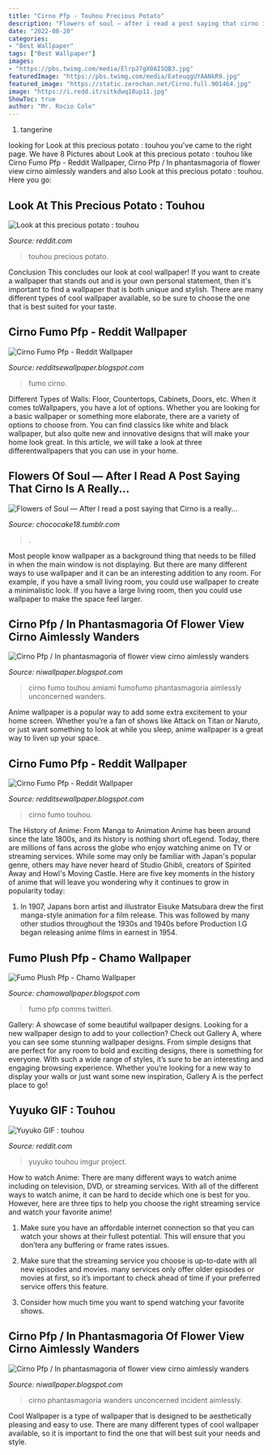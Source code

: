 ```yaml
---
title: "Cirno Pfp - Touhou Precious Potato"
description: "Flowers of soul — after i read a post saying that cirno is a really..."
date: "2022-08-20"
categories:
- "Best Wallpaper"
tags: ["Best Wallpaper"]
images:
- "https://pbs.twimg.com/media/ElrpJ7gX0AI5QB3.jpg"
featuredImage: "https://pbs.twimg.com/media/EateuqgUYAANkR9.jpg"
featured_image: "https://static.zerochan.net/Cirno.full.901464.jpg"
image: "https://i.redd.it/sitkdwq18up11.jpg"
ShowToc: true
author: "Mr. Rocio Cole"
---
```



1. tangerine 

	

		
looking for Look at this precious potato : touhou you've came to the right page. We have 8 Pictures about Look at this precious potato : touhou like Cirno Fumo Pfp - Reddit Wallpaper, Cirno Pfp / In phantasmagoria of flower view cirno aimlessly wanders and also Look at this precious potato : touhou. Here you go:
		
    
## Look At This Precious Potato : Touhou

<img loading=lazy src="https://i.redd.it/sitkdwq18up11.jpg" onerror="this.onerror=null;this.src='https://tse2.mm.bing.net/th?id=OIP.mHnW9feTaL_uIPk8oQ_4egHaFj&amp;pid=15.1';" alt="Look at this precious potato : touhou">

_Source: reddit.com_

>touhou precious potato. 

	

Conclusion
This concludes our look at cool wallpaper! If you want to create a wallpaper that stands out and is your own personal statement, then it's important to find a wallpaper that is both unique and stylish. There are many different types of cool wallpaper available, so be sure to choose the one that is best suited for your taste.

    
## Cirno Fumo Pfp - Reddit Wallpaper

<img loading=lazy src="https://i.ebayimg.com/thumbs/images/g/lxcAAOSwJVtgy5uG/s-l225.jpg" onerror="this.onerror=null;this.src='https://tse1.mm.bing.net/th?id=OIP.TLNfCkI4oKlIrE_9hztAGQAAAA&amp;pid=15.1';" alt="Cirno Fumo Pfp - Reddit Wallpaper">

_Source: redditsewallpaper.blogspot.com_

>fumo cirno. 

	

Different Types of Walls: Floor, Countertops, Cabinets, Doors, etc.
When it comes toWallpapers, you have a lot of options. Whether you are looking for a basic wallpaper or something more elaborate, there are a variety of options to choose from. You can find classics like white and black wallpaper, but also quite new and innovative designs that will make your home look great. In this article, we will take a look at three differentwallpapers that you can use in your home.

    
## Flowers Of Soul — After I Read A Post Saying That Cirno Is A Really...

<img loading=lazy src="https://66.media.tumblr.com/f1bbaec17416aef8cbf8fe5f8d1dca32/tumblr_peu4t3uy4k1v56qhq_640.png" onerror="this.onerror=null;this.src='https://tse1.mm.bing.net/th?id=OIP.UOENpDriuFFUN7t1m19FjgHaNK&amp;pid=15.1';" alt="Flowers of Soul — After I read a post saying that Cirno is a really...">

_Source: chococake18.tumblr.com_

>. 

	

Most people know wallpaper as a background thing that needs to be filled in when the main window is not displaying. But there are many different ways to use wallpaper and it can be an interesting addition to any room. For example, if you have a small living room, you could use wallpaper to create a minimalistic look. If you have a large living room, then you could use wallpaper to make the space feel larger.

    
## Cirno Pfp / In Phantasmagoria Of Flower View Cirno Aimlessly Wanders

<img loading=lazy src="https://hypixel.net/attachments/s-l640-1-jpg.1867678/" onerror="this.onerror=null;this.src='https://tse2.mm.bing.net/th?id=OIP.c0QCJKBN1n0Vb80D2EH2JgHaHp&amp;pid=15.1';" alt="Cirno Pfp / In phantasmagoria of flower view cirno aimlessly wanders">

_Source: niwallpaper.blogspot.com_

>cirno fumo touhou amiami fumofumo phantasmagoria aimlessly unconcerned wanders. 

	

Anime wallpaper is a popular way to add some extra excitement to your home screen. Whether you’re a fan of shows like Attack on Titan or Naruto, or just want something to look at while you sleep, anime wallpaper is a great way to liven up your space.

    
## Cirno Fumo Pfp - Reddit Wallpaper

<img loading=lazy src="https://pbs.twimg.com/media/ElrpJ7gX0AI5QB3.jpg" onerror="this.onerror=null;this.src='https://tse1.mm.bing.net/th?id=OIP.LAJs7T1Z4FFhmB-7-TInhQHaFj&amp;pid=15.1';" alt="Cirno Fumo Pfp - Reddit Wallpaper">

_Source: redditsewallpaper.blogspot.com_

>cirno fumo touhou. 

	

The History of Anime: From Manga to Animation
Anime has been around since the late 1800s, and its history is nothing short ofLegend. Today, there are millions of fans across the globe who enjoy watching anime on TV or streaming services. While some may only be familiar with Japan's popular genre, others may have never heard of Studio Ghibli, creators of Spirited Away and Howl's Moving Castle. Here are five key moments in the history of anime that will leave you wondering why it continues to grow in popularity today:
1) In 1907, Japans born artist and illustrator Eisuke Matsubara drew the first manga-style animation for a film release. This was followed by many other studios throughout the 1930s and 1940s before Production I.G began releasing anime films in earnest in 1954.

    
## Fumo Plush Pfp - Chamo Wallpaper

<img loading=lazy src="https://pbs.twimg.com/media/EateuqgUYAANkR9.jpg" onerror="this.onerror=null;this.src='https://tse2.mm.bing.net/th?id=OIP.dmMZtAV2yq90f4MgSnNtywHaHa&amp;pid=15.1';" alt="Fumo Plush Pfp - Chamo Wallpaper">

_Source: chamowallpaper.blogspot.com_

>fumo pfp comms twitteri. 

	

Gallery: A showcase of some beautiful wallpaper designs.
Looking for a new wallpaper design to add to your collection? Check out Gallery A, where you can see some stunning wallpaper designs. From simple designs that are perfect for any room to bold and exciting designs, there is something for everyone. With such a wide range of styles, it’s sure to be an interesting and engaging browsing experience. Whether you’re looking for a new way to display your walls or just want some new inspiration, Gallery A is the perfect place to go!





	
	
    
## Yuyuko GIF : Touhou

<img loading=lazy src="http://i.imgur.com/mjRAJxA.gif" onerror="this.onerror=null;this.src='https://tse2.mm.bing.net/th?id=OIP.v83mN8QCNpL_Yz55f06QqAHaJ4&amp;pid=15.1';" alt="Yuyuko GIF : touhou">

_Source: reddit.com_

>yuyuko touhou imgur project. 

	

How to watch Anime: There are many different ways to watch anime including on television, DVD, or streaming services.
With all of the different ways to watch anime, it can be hard to decide which one is best for you. However, here are three tips to help you choose the right streaming service and watch your favorite anime!
1. Make sure you have an affordable internet connection so that you can watch your shows at their fullest potential. This will ensure that you don’tera any buffering or frame rates issues.

2. Make sure that the streaming service you choose is up-to-date with all new episodes and movies. many services only offer older episodes or movies at first, so it’s important to check ahead of time if your preferred service offers this feature.

3. Consider how much time you want to spend watching your favorite shows.

    
## Cirno Pfp / In Phantasmagoria Of Flower View Cirno Aimlessly Wanders

<img loading=lazy src="https://static.zerochan.net/Cirno.full.901464.jpg" onerror="this.onerror=null;this.src='https://tse3.mm.bing.net/th?id=OIP.IIHOdfZ_XCP_nnFy9_bk5gHaHa&amp;pid=15.1';" alt="Cirno Pfp / In phantasmagoria of flower view cirno aimlessly wanders">

_Source: niwallpaper.blogspot.com_

>cirno phantasmagoria wanders unconcerned incident aimlessly. 

	

Cool Wallpaper is a type of wallpaper that is designed to be aesthetically pleasing and easy to use. There are many different types of cool wallpaper available, so it is important to find the one that will best suit your needs and style.

